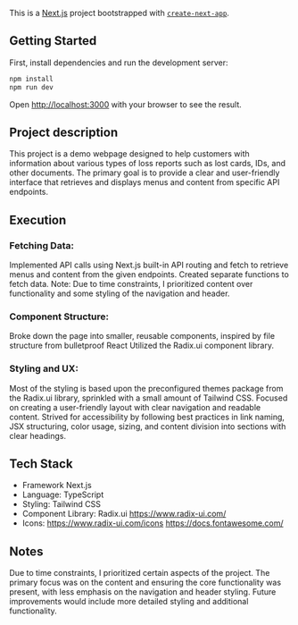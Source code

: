 This is a [Next.js](https://nextjs.org/) project bootstrapped with [`create-next-app`](https://github.com/vercel/next.js/tree/canary/packages/create-next-app).

## Getting Started

First, install dependencies and run the development server:

```bash
npm install
npm run dev
```

Open [http://localhost:3000](http://localhost:3000) with your browser to see the result.

## Project description

This project is a demo webpage designed to help customers with information about various types of loss reports such as lost cards, IDs, and other documents. The primary goal is to provide a clear and user-friendly interface that retrieves and displays menus and content from specific API endpoints.

## Execution

### Fetching Data:

Implemented API calls using Next.js built-in API routing and fetch to retrieve menus and content from the given endpoints.
Created separate functions to fetch data.
Note: Due to time constraints, I prioritized content over functionality and some styling of the navigation and header.

### Component Structure:

Broke down the page into smaller, reusable components, inspired by file structure from bulletproof React
Utilized the Radix.ui component library.

### Styling and UX:

Most of the styling is based upon the preconfigured themes package from the Radix.ui library, sprinkled with a small amount of Tailwind CSS.
Focused on creating a user-friendly layout with clear navigation and readable content.
Strived for accessibility by following best practices in link naming, JSX structuring, color usage, sizing, and content division into sections with clear headings.

## Tech Stack

- Framework Next.js
- Language: TypeScript
- Styling: Tailwind CSS
- Component Library: Radix.ui https://www.radix-ui.com/
- Icons: https://www.radix-ui.com/icons https://docs.fontawesome.com/

## Notes

Due to time constraints, I prioritized certain aspects of the project. The primary focus was on the content and ensuring the core functionality was present, with less emphasis on the navigation and header styling. Future improvements would include more detailed styling and additional functionality.

